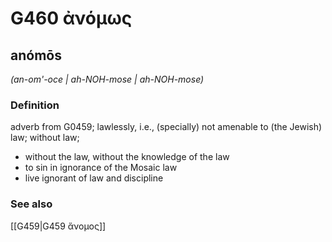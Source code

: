 # G460 ἀνόμως

## anómōs

_(an-om'-oce | ah-NOH-mose | ah-NOH-mose)_

### Definition

adverb from G0459; lawlessly, i.e., (specially) not amenable to (the Jewish) law; without law; 

- without the law, without the knowledge of the law
- to sin in ignorance of the Mosaic law
- live ignorant of law and discipline

### See also

[[G459|G459 ἄνομος]]
